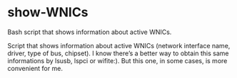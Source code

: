 # show-WNICs

Bash script that shows information about active WNICs.

Script that shows information about active WNICs (network interface name, driver, type of bus, chipset). I know there’s a better way to obtain this same informations by lsusb, lspci or wifite:). But this one, in some cases, is more convenient for me.
